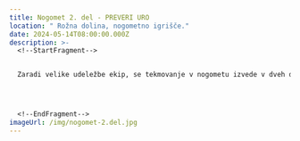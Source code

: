 ```yaml
---
title: Nogomet 2. del - PREVERI URO
location: " Rožna dolina, nogometno igrišče."
date: 2024-05-14T08:00:00.000Z
description: >-
  <!--StartFragment-->


  Zaradi velike udeležbe ekip, se tekmovanje v nogometu izvede v dveh dneh, pri čemer prvi dan skozi skupinski del dobimo najboljše ekipe, ki se nato v drugem dnevu pomerijo v sistemu na izpadanje. 




  <!--EndFragment-->
imageUrl: /img/nogomet-2.del.jpg
---
```

